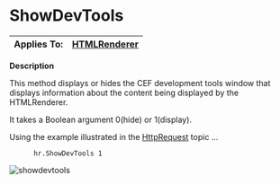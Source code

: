 




<h1 class="heading"><span class="name">ShowDevTools</span></h1>

| Applies To: | [HTMLRenderer](../a-z/htmlrenderer.md) |
| --- | ---  |


**Description**


This method displays or hides the CEF development tools window that displays information about the content being displayed by the HTMLRenderer.


It takes a Boolean argument 0(hide) or 1(display).


Using the example illustrated in the [HttpRequest](../a-z/httprequest.md) topic ...
```apl
      hr.ShowDevTools 1
```


![showdevtools](../img/showdevtools.png)




